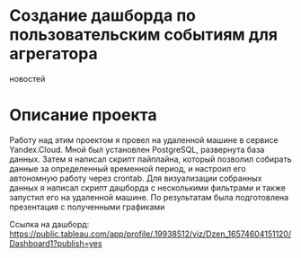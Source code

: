 # Создание дашборда по пользовательским событиям для агрегатора
новостей
# Описание проекта
Работу над этим проектом я провел на удаленной машине в сервисе Yandex.Cloud. Мной
был установлен PostgreSQL, развернута база данных. Затем я написал скрипт пайплайна,
который позволил собирать данные за определенный временной период, и настроил его
автономную работу через crontab. Для визуализации собранных данных я написал скрипт
дашборда с несколькими фильтрами и также запустил его на удаленной машине. По
результатам была подготовлена презентация с полученными графиками

Ссылка на дашборд: https://public.tableau.com/app/profile/.19938512/viz/Dzen_16574604151120/Dashboard1?publish=yes

